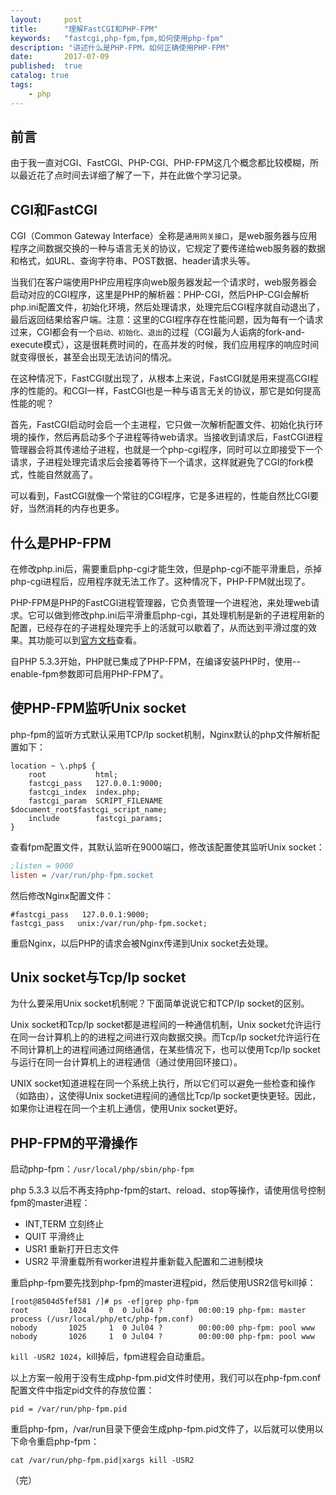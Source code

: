 ```yaml
---
layout:     post
title:      "理解FastCGI和PHP-FPM"
keywords:   "fastcgi,php-fpm,fpm,如何使用php-fpm" 
description: "讲述什么是PHP-FPM，如何正确使用PHP-FPM"
date:       2017-07-09
published:  true 
catalog: true
tags:
    - php 
---
```


## 前言
由于我一直对CGI、FastCGI、PHP-CGI、PHP-FPM这几个概念都比较模糊，所以最近花了点时间去详细了解了一下，并在此做个学习记录。

## CGI和FastCGI
CGI（Common Gateway Interface）全称是`通用网关接口`，是web服务器与应用程序之间数据交换的一种与语言无关的协议，它规定了要传递给web服务器的数据和格式，如URL、查询字符串、POST数据、header请求头等。

当我们在客户端使用PHP应用程序向web服务器发起一个请求时，web服务器会启动对应的CGI程序，这里是PHP的解析器：PHP-CGI，然后PHP-CGI会解析php.ini配置文件，初始化环境，然后处理请求，处理完后CGI程序就自动退出了，最后返回结果给客户端。注意：这里的CGI程序存在性能问题，因为每有一个请求过来，CGI都会有一个`启动、初始化、退出`的过程（CGI最为人诟病的fork-and-execute模式），这是很耗费时间的，在高并发的时候，我们应用程序的响应时间就变得很长，甚至会出现无法访问的情况。

在这种情况下，FastCGI就出现了，从根本上来说，FastCGI就是用来提高CGI程序的性能的。和CGI一样，FastCGI也是一种与语言无关的协议，那它是如何提高性能的呢？

首先，FastCGI启动时会启一个主进程，它只做一次解析配置文件、初始化执行环境的操作，然后再启动多个子进程等待web请求。当接收到请求后，FastCGI进程管理器会将其传递给子进程，也就是一个php-cgi程序，同时可以立即接受下一个请求，子进程处理完请求后会接着等待下一个请求，这样就避免了CGI的fork模式，性能自然就高了。

可以看到，FastCGI就像一个常驻的CGI程序，它是多进程的，性能自然比CGI要好，当然消耗的内存也更多。

## 什么是PHP-FPM
在修改php.ini后，需要重启php-cgi才能生效，但是php-cgi不能平滑重启，杀掉php-cgi进程后，应用程序就无法工作了。这种情况下，PHP-FPM就出现了。

PHP-FPM是PHP的FastCGI进程管理器，它负责管理一个进程池，来处理web请求。它可以做到修改php.ini后平滑重启php-cgi，其处理机制是新的子进程用新的配置，已经存在的子进程处理完手上的活就可以歇着了，从而达到平滑过度的效果。其功能可以到[官方文档](http://php.net/manual/zh/install.fpm.php)查看。

自PHP 5.3.3开始，PHP就已集成了PHP-FPM，在编译安装PHP时，使用--enable-fpm参数即可启用PHP-FPM了。

## 使PHP-FPM监听Unix socket
php-fpm的监听方式默认采用TCP/Ip socket机制，Nginx默认的php文件解析配置如下：
```nginx
location ~ \.php$ {
    root           html;
    fastcgi_pass   127.0.0.1:9000;
    fastcgi_index  index.php;
    fastcgi_param  SCRIPT_FILENAME    $document_root$fastcgi_script_name;
    include        fastcgi_params;
}
```

查看fpm配置文件，其默认监听在9000端口，修改该配置使其监听Unix socket：
```ini
;listen = 9000
listen = /var/run/php-fpm.socket
```

然后修改Nginx配置文件：
```nginx
#fastcgi_pass   127.0.0.1:9000;
fastcgi_pass   unix:/var/run/php-fpm.socket;
```

重启Nginx，以后PHP的请求会被Nginx传递到Unix socket去处理。

## Unix socket与Tcp/Ip socket
为什么要采用Unix socket机制呢？下面简单说说它和TCP/Ip socket的区别。

Unix socket和Tcp/Ip socket都是进程间的一种通信机制，Unix socket允许运行在同一台计算机上的的进程之间进行双向数据交换。而Tcp/Ip socket允许运行在不同计算机上的进程间通过网络通信，在某些情况下，也可以使用Tcp/Ip socket与运行在同一台计算机上的进程通信（通过使用回环接口）。

UNIX socket知道进程在同一个系统上执行，所以它们可以避免一些检查和操作（如路由），这使得Unix socket进程间的通信比Tcp/Ip socket更快更轻。因此，如果你让进程在同一个主机上通信，使用Unix socket更好。

## PHP-FPM的平滑操作
启动php-fpm：`/usr/local/php/sbin/php-fpm`

php 5.3.3 以后不再支持php-fpm的start、reload、stop等操作，请使用信号控制fpm的master进程：
* INT,TERM 立刻终止
* QUIT 平滑终止
* USR1 重新打开日志文件
* USR2 平滑重载所有worker进程并重新载入配置和二进制模块

重启php-fpm要先找到php-fpm的master进程pid，然后使用USR2信号kill掉：
```
[root@8504d5fef581 /]# ps -ef|grep php-fpm
root         1024     0  0 Jul04 ?        00:00:19 php-fpm: master process (/usr/local/php/etc/php-fpm.conf)
nobody       1025     1  0 Jul04 ?        00:00:00 php-fpm: pool www
nobody       1026     1  0 Jul04 ?        00:00:00 php-fpm: pool www
```
`kill -USR2 1024`，kill掉后，fpm进程会自动重启。

以上方案一般用于没有生成php-fpm.pid文件时使用，我们可以在php-fpm.conf配置文件中指定pid文件的存放位置：
```
pid = /var/run/php-fpm.pid
```
重启php-fpm，/var/run目录下便会生成php-fpm.pid文件了，以后就可以使用以下命令重启php-fpm：
```
cat /var/run/php-fpm.pid|xargs kill -USR2
```

（完）
